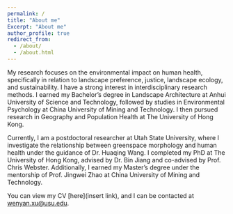 ```yaml
---
permalink: /
title: "About me"
Excerpt: "About me"
author_profile: true
redirect_from: 
  - /about/
  - /about.html
---
```


My research focuses on the environmental impact on human health, specifically in relation to landscape preference, justice, landscape ecology, and sustainability. I have a strong interest in interdisciplinary research methods. I earned my Bachelor’s degree in Landscape Architecture at Anhui University of Science and Technology, followed by studies in Environmental Psychology at China University of Mining and Technology. I then pursued research in Geography and Population Health at The University of Hong Kong.

Currently, I am a postdoctoral researcher at Utah State University, where I investigate the relationship between greenspace morphology and human health under the guidance of Dr. Huaqing Wang. I completed my PhD at The University of Hong Kong, advised by Dr. Bin Jiang and co-advised by Prof. Chris Webster. Additionally, I earned my Master’s degree under the mentorship of Prof. Jingwei Zhao at China University of Mining and Technology.

You can view my CV [here](insert link), and I can be contacted at wenyan.xu@usu.edu.
